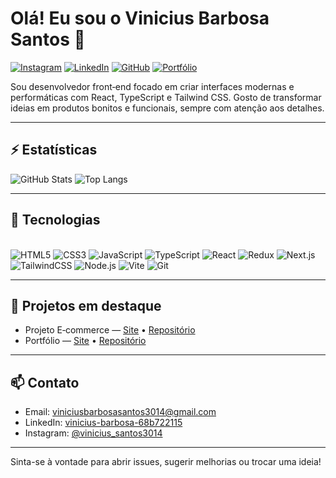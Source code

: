 # Olá! Eu sou o Vinicius Barbosa Santos 🤙

[![Instagram](https://img.shields.io/badge/Instagram-E4405F?style=for-the-badge&logo=instagram&logoColor=white)](https://www.instagram.com/vinicius_santos3014)
[![LinkedIn](https://img.shields.io/badge/LinkedIn-0077B5?style=for-the-badge&logo=linkedin&logoColor=white)](https://www.linkedin.com/in/vinicius-barbosa-68b722115)
[![GitHub](https://img.shields.io/badge/GitHub-181717?style=for-the-badge&logo=github&logoColor=white)](https://github.com/Vinicius-Barbosa-Santos)
[![Portfólio](https://img.shields.io/badge/Portf%C3%B3lio-00C7B7?style=for-the-badge&logo=netlify&logoColor=white)](https://food-ecommerce-dev.netlify.app/)

Sou desenvolvedor front‑end focado em criar interfaces modernas e performáticas com React, TypeScript e Tailwind CSS. Gosto de transformar ideias em produtos bonitos e funcionais, sempre com atenção aos detalhes.

---

## ⚡ Estatísticas

![GitHub Stats](https://github-readme-stats.vercel.app/api?username=Vinicius-Barbosa-Santos&show_icons=true&theme=radical)
![Top Langs](https://github-readme-stats.vercel.app/api/top-langs/?username=Vinicius-Barbosa-Santos&layout=compact&theme=radical)

---

## 🧰 Tecnologias

<div style="display: inline_block"><br/>
  <img alt="HTML5" src="https://img.shields.io/badge/HTML5-E34F26?style=for-the-badge&logo=html5&logoColor=white"/>
  <img alt="CSS3" src="https://img.shields.io/badge/CSS3-1572B6?style=for-the-badge&logo=css3&logoColor=white"/>
  <img alt="JavaScript" src="https://img.shields.io/badge/JavaScript-323330?style=for-the-badge&logo=javascript&logoColor=F7DF1E"/>
  <img alt="TypeScript" src="https://img.shields.io/badge/TypeScript-007ACC?style=for-the-badge&logo=typescript&logoColor=white"/>
  <img alt="React" src="https://img.shields.io/badge/React-20232A?style=for-the-badge&logo=react&logoColor=61DAFB"/>
  <img alt="Redux" src="https://img.shields.io/badge/Redux-593D88?style=for-the-badge&logo=redux&logoColor=white"/>
  <img alt="Next.js" src="https://img.shields.io/badge/Next.js-000000?style=for-the-badge&logo=nextdotjs&logoColor=white"/>
  <img alt="TailwindCSS" src="https://img.shields.io/badge/TailwindCSS-38B2AC?style=for-the-badge&logo=tailwindcss&logoColor=white"/>
  <img alt="Node.js" src="https://img.shields.io/badge/Node.js-339933?style=for-the-badge&logo=nodedotjs&logoColor=white"/>
  <img alt="Vite" src="https://img.shields.io/badge/Vite-646CFF?style=for-the-badge&logo=vite&logoColor=white"/>
  <img alt="Git" src="https://img.shields.io/badge/Git-F05032?style=for-the-badge&logo=git&logoColor=white"/>
</div>

---

## 🚀 Projetos em destaque

- Projeto E‑commerce — [Site](https://food-ecommerce-dev.netlify.app/) • [Repositório](https://github.com/Vinicius-Barbosa-Santos)
- Portfólio — [Site](https://food-ecommerce-dev.netlify.app/) • [Repositório](https://github.com/Vinicius-Barbosa-Santos/portifolio)

---

## 📫 Contato

- Email: viniciusbarbosasantos3014@gmail.com  
- LinkedIn: [vinicius-barbosa-68b722115](https://www.linkedin.com/in/vinicius-barbosa-68b722115)  
- Instagram: [@vinicius_santos3014](https://www.instagram.com/vinicius_santos3014)

---

Sinta-se à vontade para abrir issues, sugerir melhorias ou trocar uma ideia!
